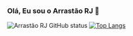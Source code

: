 ### Olá, Eu sou o Arrastão RJ 👋


![Arrastão RJ GitHub status](https://github-readme-stats.vercel.app/api?username=arrastaorj&show_icons=true&theme=aura)
[![Top Langs](https://github-readme-stats.vercel.app/api/top-langs/?username=arrastaorj&layout=compact&theme=aura)](https://github.com/anuraghazra/github-readme-stats)
